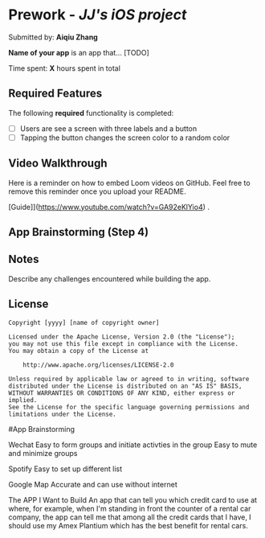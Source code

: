 # Prework - *JJ's iOS project*

Submitted by: **Aiqiu Zhang**

**Name of your app** is an app that... [TODO] 

Time spent: **X** hours spent in total

## Required Features

The following **required** functionality is completed:

- [ ] Users are see a screen with three labels and a button
- [ ] Tapping the button changes the screen color to a random color
 
## Video Walkthrough

Here is a reminder on how to embed Loom videos on GitHub. Feel free to remove this reminder once you upload your README. 

[Guide]](https://www.youtube.com/watch?v=GA92eKlYio4) .

## App Brainstorming (Step 4)

## Notes

Describe any challenges encountered while building the app.

## License

    Copyright [yyyy] [name of copyright owner]

    Licensed under the Apache License, Version 2.0 (the "License");
    you may not use this file except in compliance with the License.
    You may obtain a copy of the License at

        http://www.apache.org/licenses/LICENSE-2.0

    Unless required by applicable law or agreed to in writing, software
    distributed under the License is distributed on an "AS IS" BASIS,
    WITHOUT WARRANTIES OR CONDITIONS OF ANY KIND, either express or implied.
    See the License for the specific language governing permissions and
    limitations under the License.

#App Brainstorming

Wechat
Easy to form groups and initiate activties in the group
Easy to mute and minimize groups

Spotify
Easy to set up different list

Google Map
Accurate and can use without internet 

The APP I Want to Build
An app that can tell you which credit card to use at where, for example, when I'm standing in front the counter of a rental car company, the app can tell me that among all the credit cards that I have, I should use my Amex Plantium which has the best benefit for rental cars. 
